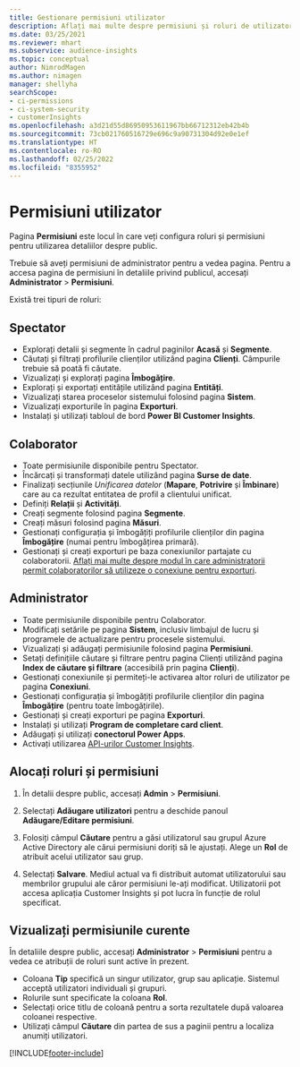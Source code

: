 ```yaml
---
title: Gestionare permisiuni utilizator
description: Aflați mai multe despre permisiuni și roluri de utilizator.
ms.date: 03/25/2021
ms.reviewer: mhart
ms.subservice: audience-insights
ms.topic: conceptual
author: NimrodMagen
ms.author: nimagen
manager: shellyha
searchScope:
- ci-permissions
- ci-system-security
- customerInsights
ms.openlocfilehash: a3d21d55d86950953611967bb66712312eb42b4b
ms.sourcegitcommit: 73cb021760516729e696c9a90731304d92e0e1ef
ms.translationtype: HT
ms.contentlocale: ro-RO
ms.lasthandoff: 02/25/2022
ms.locfileid: "8355952"
---
```

# <a name="user-permissions"></a>Permisiuni utilizator

Pagina **Permisiuni** este locul în care veți configura roluri și permisiuni pentru utilizarea detaliilor despre public.

Trebuie să aveți permisiuni de administrator pentru a vedea pagina. Pentru a accesa pagina de permisiuni în detaliile privind publicul, accesați **Administrator** > **Permisiuni**.

Există trei tipuri de roluri:

## <a name="viewer"></a>Spectator

- Explorați detalii și segmente în cadrul paginilor **Acasă** și **Segmente**.
- Căutați și filtrați profilurile clienților utilizând pagina **Clienți**. Câmpurile trebuie să poată fi căutate.
- Vizualizați și explorați pagina **Îmbogățire**.
- Explorați și exportați entitățile utilizând pagina **Entități**.
- Vizualizați starea proceselor sistemului folosind pagina **Sistem**.
- Vizualizați exporturile în pagina **Exporturi**.
- Instalați și utilizați tabloul de bord **Power BI Customer Insights**.

## <a name="contributor"></a>Colaborator

- Toate permisiunile disponibile pentru Spectator.
- Încărcați și transformați datele utilizând pagina **Surse de date**.
- Finalizați secțiunile *Unificarea datelor* (**Mapare**, **Potrivire** și **Îmbinare**) care au ca rezultat entitatea de profil a clientului unificat.
- Definiți **Relații** și **Activități**.
- Creați segmente folosind pagina **Segmente**.
- Creați măsuri folosind pagina **Măsuri**.
- Gestionați configurația și îmbogățiți profilurile clienților din pagina **Îmbogățire** (numai pentru îmbogățirea primară).
- Gestionați și creați exporturi pe baza conexiunilor partajate cu colaboratorii. [Aflați mai multe despre modul în care administratorii permit colaboratorilor să utilizeze o conexiune pentru exporturi](connections.md#allow-contributors-to-use-a-connection-for-exports).

## <a name="administrator"></a>Administrator

- Toate permisiunile disponibile pentru Colaborator.
- Modificați setările pe pagina **Sistem**, inclusiv limbajul de lucru și programele de actualizare pentru procesele sistemului.
- Vizualizați și adăugați permisiunile folosind pagina **Permisiuni**.
- Setați definițiile căutare și filtrare pentru pagina Clienți utilizând pagina **Index de căutare și filtrare** (accesibilă prin pagina **Clienți**).
- Gestionați conexiunile și permiteți-le activarea altor roluri de utilizator pe pagina **Conexiuni**.
- Gestionați configurația și îmbogățiți profilurile clienților din pagina **Îmbogățire** (pentru toate îmbogățirile).
- Gestionați și creați exporturi pe pagina **Exporturi**.
- Instalați și utilizați **Program de completare card client**.
- Adăugați și utilizați **conectorul Power Apps**.
- Activați utilizarea [API-urilor Customer Insights](apis.md).

## <a name="assign-roles-and-permissions"></a>Alocați roluri și permisiuni

1. În detalii despre public, accesați **Admin** > **Permisiuni**.

1. Selectați **Adăugare utilizatori** pentru a deschide panoul **Adăugare/Editare permisiuni**.

1. Folosiți câmpul **Căutare** pentru a găsi utilizatorul sau grupul Azure Active Directory ale cărui permisiuni doriți să le ajustați. Alege un **Rol** de atribuit acelui utilizator sau grup.

1. Selectați **Salvare**. Mediul actual va fi distribuit automat utilizatorului sau membrilor grupului ale căror permisiuni le-ați modificat. Utilizatorii pot accesa aplicația Customer Insights și pot lucra în funcție de rolul specificat.

## <a name="view-current-permissions"></a>Vizualizați permisiunile curente

În detaliile despre public, accesați **Administrator** > **Permisiuni** pentru a vedea ce atribuții de roluri sunt active în prezent.

- Coloana **Tip** specifică un singur utilizator, grup sau aplicație. Sistemul acceptă utilizatori individuali și grupuri.
- Rolurile sunt specificate la coloana **Rol**.
- Selectați orice titlu de coloană pentru a sorta rezultatele după valoarea coloanei respective.
- Utilizați câmpul **Căutare** din partea de sus a paginii pentru a localiza anumiți utilizatori.


[!INCLUDE[footer-include](../includes/footer-banner.md)]
